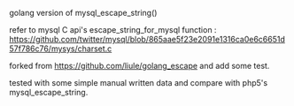 golang version of mysql_escape_string()

refer to mysql C api's escape_string_for_mysql function : https://github.com/twitter/mysql/blob/865aae5f23e2091e1316ca0e6c6651d57f786c76/mysys/charset.c

forked from https://github.com/liule/golang_escape and add some test.

tested with some simple manual written data and compare with php5's mysql_escape_string.